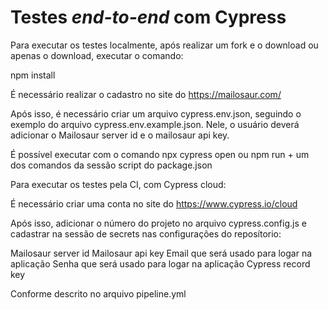 # Testes _end-to-end_ com Cypress

Para executar os testes localmente, após realizar um fork e o download ou apenas o download, executar o comando:

npm install

É necessário realizar o cadastro no site do https://mailosaur.com/

Após isso, é necessário criar um arquivo cypress.env.json, seguindo o exemplo do arquivo cypress.env.example.json. Nele, o usuário deverá adicionar o Mailosaur server id e o mailosaur api key.

É possível executar com o comando npx cypress open ou npm run + um dos comandos da sessão script do package.json

Para executar os testes pela CI, com Cypress cloud:

É necessário criar uma conta no site do https://www.cypress.io/cloud

Após isso, adicionar o número do projeto no arquivo cypress.config.js e cadastrar na sessão de secrets nas configurações do reposítorio:

Mailosaur server id
Mailosaur api key
Email que será usado para logar na aplicação
Senha que será usado para logar na aplicação
Cypress record key

Conforme descrito no arquivo pipeline.yml
